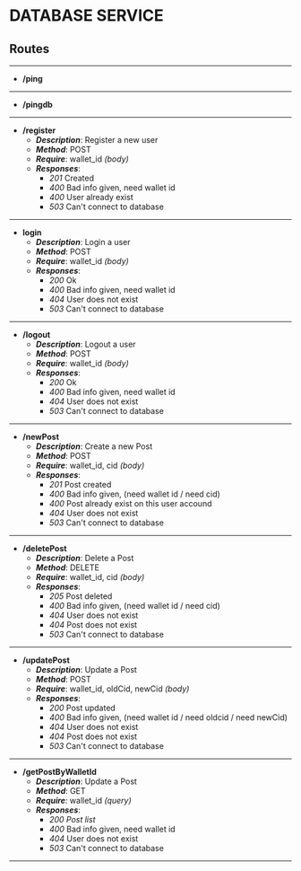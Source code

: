 # DATABASE SERVICE 

## Routes

--------------------------
- **/ping**
--------------------------
- **/pingdb**
--------------------------
- **/register**
    - ***Description***: Register a new user
    - ***Method***: POST
    - ***Require***: wallet_id *(body)*
    - ***Responses***:
        - *201* Created
        - *400* Bad info given, need wallet id
        - *400* User already exist
        - *503* Can't connect to database
--------------------------
- **login**
    - ***Description***: Login a user
    - ***Method***: POST
    - ***Require***: wallet_id *(body)*
    - ***Responses***:
        - *200* Ok
        - *400* Bad info given, need wallet id
        - *404* User does not exist
        - *503* Can't connect to database
--------------------------
- **/logout**
    - ***Description***: Logout a user
    - ***Method***: POST
    - ***Require***: wallet_id *(body)*
    - ***Responses***:
        - *200* Ok
        - *400* Bad info given, need wallet id
        - *404* User does not exist
        - *503* Can't connect to database
--------------------------
- **/newPost**
    - ***Description***: Create a new Post
    - ***Method***: POST
    - ***Require***: wallet_id, cid *(body)*
    - ***Responses***:
        - *201* Post created
        - *400* Bad info given, (need wallet id / need cid)
        - *400* Post already exist on this user accound
        - *404* User does not exist
        - *503* Can't connect to database
--------------------------
- **/deletePost**
    - ***Description***: Delete a Post
    - ***Method***: DELETE
    - ***Require***: wallet_id, cid *(body)*
    - ***Responses***:
        - *205* Post deleted
        - *400* Bad info given, (need wallet id / need cid)
        - *404* User does not exist
        - *404* Post does not exist
        - *503* Can't connect to database
--------------------------
- **/updatePost**
    - ***Description***: Update a Post
    - ***Method***: POST
    - ***Require***: wallet_id, oldCid, newCid *(body)*
    - ***Responses***:
        - *200* Post updated
        - *400* Bad info given, (need wallet id / need oldcid / need newCid)
        - *404* User does not exist
        - *404* Post does not exist
        - *503* Can't connect to database
--------------------------
- **/getPostByWalletId**
    - ***Description***: Update a Post
    - ***Method***: GET
    - ***Require***: wallet_id *(query)*
    - ***Responses***:
        - *200* *Post list*
        - *400* Bad info given, need wallet id
        - *404* User does not exist
        - *503* Can't connect to database
--------------------------
